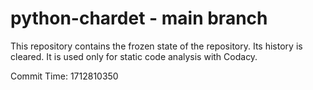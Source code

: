 # python-chardet - main branch

This repository contains the frozen state of the repository.
Its history is cleared. It is used only for static code
analysis with Codacy.

Commit Time: 1712810350